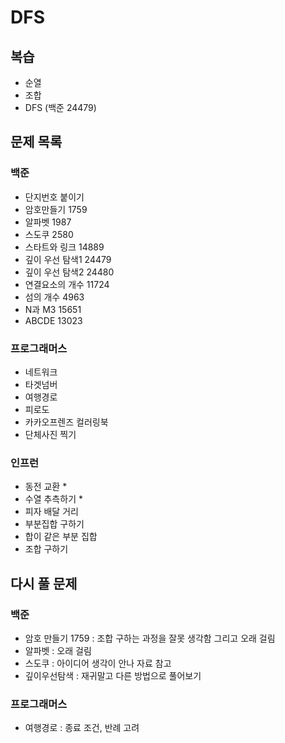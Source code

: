 # DFS

## 복습

- 순열
- 조합
- DFS (백준 24479)

## 문제 목록

### 백준

- 단지번호 붙이기
- 암호만들기 1759
- 알파벳 1987
- 스도쿠 2580
- 스타트와 링크 14889
- 깊이 우선 탐색1 24479
- 깊이 우선 탐색2 24480
- 연결요소의 개수 11724
- 섬의 개수 4963
- N과 M3 15651
- ABCDE 13023

### 프로그래머스

- 네트워크
- 타겟넘버
- 여행경로
- 피로도
- 카카오프렌즈 컬러링북
- 단체사진 찍기

### 인프런

- 동전 교환 *
- 수열 추측하기 *
- 피자 배달 거리
- 부분집합 구하기
- 합이 같은 부분 집합
- 조합 구하기

## 다시 풀 문제

### 백준

- 암호 만들기 1759 : 조합 구하는 과정을 잘못 생각함 그리고 오래 걸림
- 알파벳 : 오래 걸림
- 스도쿠 : 아이디어 생각이 안나 자료 참고
- 깊이우선탐색 : 재귀말고 다른 방법으로 풀어보기

### 프로그래머스

- 여행경로 : 종료 조건, 반례 고려